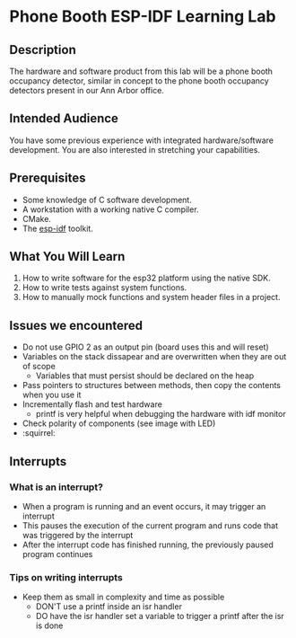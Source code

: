 # Phone Booth ESP-IDF Learning Lab

## Description

The hardware and software product from this lab will be a phone booth occupancy
detector, similar in concept to the phone booth occupancy detectors present in
our Ann Arbor office.

## Intended Audience

You have some previous experience with integrated hardware/software
development.  You are also interested in stretching your capabilities.

## Prerequisites

* Some knowledge of C software development.
* A workstation with a working native C compiler.
* CMake.
* The [esp-idf](https://docs.espressif.com/projects/esp-idf/en/stable/get-started/) toolkit.

## What You Will Learn

1. How to write software for the esp32 platform using the native SDK.
1. How to write tests against system functions.
1. How to manually mock functions and system header files in a project.


## Issues we encountered

* Do not use GPIO 2 as an output pin (board uses this and will reset)
* Variables on the stack dissapear and are overwritten when they are out of scope
  * Variables that must persist should be declared on the heap
* Pass pointers to structures between methods, then copy the contents when you use it
* Incrementally flash and test hardware
  * printf is very helpful when debugging the hardware with idf monitor
* Check polarity of components (see image with LED)
* :squirrel:

## Interrupts
### What is an interrupt?
* When a program is running and an event occurs, it may trigger an interrupt
* This pauses the execution of the current program and runs code that was triggered by the interrupt
* After the interrupt code has finished running, the previously paused program continues

### Tips on writing interrupts
* Keep them as small in complexity and time as possible
  * DON'T use a printf inside an isr handler
  * DO have the isr handler set a variable to trigger a printf after the isr is done
